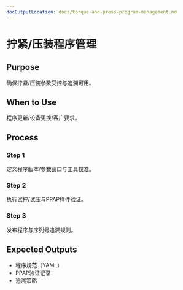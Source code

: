 ```yaml
---
docOutputLocation: docs/torque-and-press-program-management.md
---
```


# 拧紧/压装程序管理

## Purpose

确保拧紧/压装参数受控与追溯可用。

## When to Use

程序更新/设备更换/客户要求。

## Process

### Step 1

定义程序版本/参数窗口与工具校准。

### Step 2

执行试拧/试压与PPAP样件验证。

### Step 3

发布程序与序列号追溯规则。

## Expected Outputs

- 程序规范（YAML）
- PPAP验证记录
- 追溯策略
